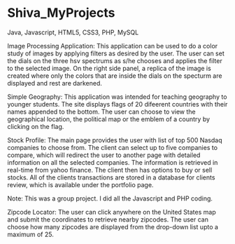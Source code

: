 Shiva_MyProjects
================

Java, Javascript, HTML5, CSS3, PHP, MySQL

Image Processing Application:
  This application can be used to do a color study of images by applying filters as desired by the user. The user can set the dials on the three hsv spectrums as s/he chooses and applies the filter to the selected image. On the right side panel, a replica of the image is created where only the colors that are inside the dials on the specturm are displayed and rest are darkened.
  
Simple Geography:
  This application was intended for teaching geography to younger students. The site displays flags of 20 difeerent countries with their names appended to the bottom. The user can choose to view the geographical location, the political map or the emblem of a country by clicking on the flag.
  
Stock Profile:
  The main page provides the user with list of top 500 Nasdaq companies to choose from. The client can select up to five companies to compare, which will redirect the user to another page with detailed information on all the selected companies. The information is retrieved in real-time from yahoo finance. The client then has options to buy or sell stocks. All of the clients transactions are stored in a database for clients review, which is available under the portfolio page.

Note: This was a group project. I did all the Javascript and PHP coding.
  
Zipcode Locator:
  The user can click anywhere on the United States map and submit the coordinates to retrieve nearby zipcodes. The user can choose how many zipcodes are displayed from the drop-down list upto a maximum of 25.
